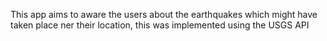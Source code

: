 This app aims to aware the users about the earthquakes which might have taken place ner their location, this was implemented using the USGS API
